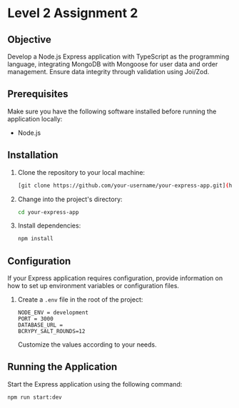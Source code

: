 # Level 2 Assignment 2

## Objective

Develop a Node.js Express application with TypeScript as the programming language, integrating MongoDB with Mongoose for user data and order management. Ensure data integrity through validation using Joi/Zod.

## Prerequisites

Make sure you have the following software installed before running the application locally:

- Node.js

## Installation

1. Clone the repository to your local machine:

    ```bash
    [git clone https://github.com/your-username/your-express-app.git](https://github.com/Apollo-Level2-Web-Dev/L2-B2-assignment-2.git)
    ```

2. Change into the project's directory:

    ```bash
    cd your-express-app
    ```

3. Install dependencies:

    ```bash
    npm install
    ```

## Configuration

If your Express application requires configuration, provide information on how to set up environment variables or configuration files.

1. Create a `.env` file in the root of the project:

    ```
    NODE_ENV = development
    PORT = 3000
    DATABASE_URL = 
    BCRYPY_SALT_ROUNDS=12
    ```

   Customize the values according to your needs.

## Running the Application

Start the Express application using the following command:

```bash
npm run start:dev
```
